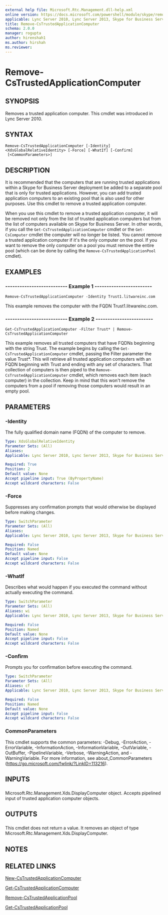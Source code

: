 ```yaml
---
external help file: Microsoft.Rtc.Management.dll-help.xml
online version: https://docs.microsoft.com/powershell/module/skype/remove-cstrustedapplicationcomputer
applicable: Lync Server 2010, Lync Server 2013, Skype for Business Server 2015, Skype for Business Server 2019
title: Remove-CsTrustedApplicationComputer
schema: 2.0.0
manager: rogupta
author: hirenshah1
ms.author: hirshah
ms.reviewer:
---
```


# Remove-CsTrustedApplicationComputer

## SYNOPSIS
Removes a trusted application computer.
This cmdlet was introduced in Lync Server 2010.


## SYNTAX

```
Remove-CsTrustedApplicationComputer [-Identity] <XdsGlobalRelativeIdentity> [-Force] [-WhatIf] [-Confirm]
 [<CommonParameters>]
```

## DESCRIPTION
It is recommended that the computers that are running trusted applications within a Skype for Business Server deployment be added to a separate pool that is only for trusted applications.
However, you can add trusted application computers to an existing pool that is also used for other purposes.
Use this cmdlet to remove a trusted application computer.

When you use this cmdlet to remove a trusted application computer, it will be removed not only from the list of trusted application computers but from the list of computers available on Skype for Business Server.
In other words, if you call the `Get-CsTrustedApplicationComputer` cmdlet or the `Get-CsComputer` cmdlet the computer will no longer be listed.
You cannot remove a trusted application computer if it's the only computer on the pool.
If you want to remove the only computer on a pool you must remove the entire pool (which can be done by calling the `Remove-CsTrustedApplicationPool` cmdlet).


## EXAMPLES

### -------------------------- Example 1 ------------------------
```
Remove-CsTrustedApplicationComputer -Identity Trust1.litwareinc.com
```

This example removes the computer with the FQDN Trust1.litwareinc.com.


### -------------------------- Example 2 ------------------------
```
Get-CsTrustedApplicationComputer -Filter Trust* | Remove-CsTrustedApplicationComputer
```

This example removes all trusted computers that have FQDNs beginning with the string Trust.
The example begins by calling the `Get-CsTrustedApplicationComputer` cmdlet, passing the Filter parameter the value Trust*.
This will retrieve all trusted application computers with an FQDN beginning with Trust and ending with any set of characters.
That collection of computers is then piped to the `Remove-CsTrustedApplicationComputer` cmdlet, which removes each item (each computer) in the collection.
Keep in mind that this won't remove the computers from a pool if removing those computers would result in an empty pool.


## PARAMETERS

### -Identity
The fully qualified domain name (FQDN) of the computer to remove.

```yaml
Type: XdsGlobalRelativeIdentity
Parameter Sets: (All)
Aliases: 
Applicable: Lync Server 2010, Lync Server 2013, Skype for Business Server 2015, Skype for Business Server 2019

Required: True
Position: 2
Default value: None
Accept pipeline input: True (ByPropertyName)
Accept wildcard characters: False
```

### -Force
Suppresses any confirmation prompts that would otherwise be displayed before making changes.

```yaml
Type: SwitchParameter
Parameter Sets: (All)
Aliases: 
Applicable: Lync Server 2010, Lync Server 2013, Skype for Business Server 2015, Skype for Business Server 2019

Required: False
Position: Named
Default value: None
Accept pipeline input: False
Accept wildcard characters: False
```

### -WhatIf
Describes what would happen if you executed the command without actually executing the command.

```yaml
Type: SwitchParameter
Parameter Sets: (All)
Aliases: wi
Applicable: Lync Server 2010, Lync Server 2013, Skype for Business Server 2015, Skype for Business Server 2019

Required: False
Position: Named
Default value: None
Accept pipeline input: False
Accept wildcard characters: False
```

### -Confirm
Prompts you for confirmation before executing the command.

```yaml
Type: SwitchParameter
Parameter Sets: (All)
Aliases: cf
Applicable: Lync Server 2010, Lync Server 2013, Skype for Business Server 2015, Skype for Business Server 2019

Required: False
Position: Named
Default value: None
Accept pipeline input: False
Accept wildcard characters: False
```

### CommonParameters
This cmdlet supports the common parameters: -Debug, -ErrorAction, -ErrorVariable, -InformationAction, -InformationVariable, -OutVariable, -OutBuffer, -PipelineVariable, -Verbose, -WarningAction, and -WarningVariable. For more information, see about_CommonParameters (https://go.microsoft.com/fwlink/?LinkID=113216).

## INPUTS

###  
Microsoft.Rtc.Management.Xds.DisplayComputer object.
Accepts pipelined input of trusted application computer objects.

## OUTPUTS

###  
This cmdlet does not return a value.
It removes an object of type Microsoft.Rtc.Management.Xds.DisplayComputer.

## NOTES

## RELATED LINKS

[New-CsTrustedApplicationComputer](New-CsTrustedApplicationComputer.md)

[Get-CsTrustedApplicationComputer](Get-CsTrustedApplicationComputer.md)

[Remove-CsTrustedApplicationPool](Remove-CsTrustedApplicationPool.md)

[Get-CsTrustedApplicationPool](Get-CsTrustedApplicationPool.md)

